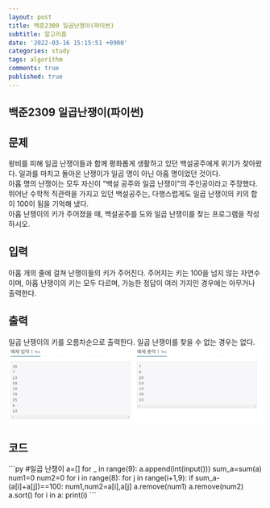 ```yaml
---
layout: post
title: 백준2309 일곱난쟁이(파이썬)
subtitle: 알고리즘
date: '2022-03-16 15:15:51 +0900'
categories: study
tags: algorithm
comments: true
published: true
---
```

## 백준2309 일곱난쟁이(파이썬)
<h2>문제</h2>
왕비를 피해 일곱 난쟁이들과 함께 평화롭게 생활하고 있던 백설공주에게 위기가 찾아왔다. 일과를 마치고 돌아온 난쟁이가 일곱 명이 아닌 아홉 명이었던 것이다.<br>
아홉 명의 난쟁이는 모두 자신이 "백설 공주와 일곱 난쟁이"의 주인공이라고 주장했다. 뛰어난 수학적 직관력을 가지고 있던 백설공주는, 다행스럽게도 일곱 난쟁이의 키의 합이 100이 됨을 기억해 냈다.<br>
아홉 난쟁이의 키가 주어졌을 때, 백설공주를 도와 일곱 난쟁이를 찾는 프로그램을 작성하시오.<br>
<h2>입력</h2>
아홉 개의 줄에 걸쳐 난쟁이들의 키가 주어진다. 주어지는 키는 100을 넘지 않는 자연수이며, 아홉 난쟁이의 키는 모두 다르며, 가능한 정답이 여러 가지인 경우에는 아무거나 출력한다.<br>
<h2>출력</h2>
일곱 난쟁이의 키를 오름차순으로 출력한다. 일곱 난쟁이를 찾을 수 없는 경우는 없다.<br>
<img src="/assets/img/baek2309-1.jpg" title="baek2309-1" alt="baek2309-1"/><br>
<h2>코드</h2>
```py
#일곱 난쟁이
a=[]
for _ in range(9):
    a.append(int(input()))
sum_a=sum(a)
num1=0
num2=0
for i in range(8):
    for j in range(i+1,9):
        if sum_a-(a[i]+a[j])==100: 
            num1,num2=a[i],a[j]
a.remove(num1)
a.remove(num2)
a.sort()
for i in a:
    print(i)
```



